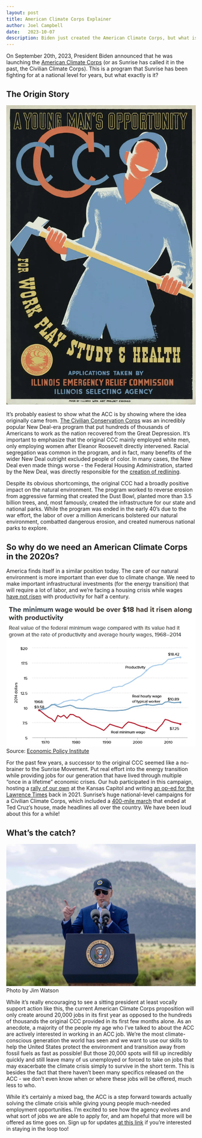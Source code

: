 ```yaml
---
layout: post
title: American Climate Corps Explainer
author: Joel Campbell
date:   2023-10-07
description: Biden just created the American Climate Corps, but what is it and what does it mean for our generation?
---
```


On September 20th, 2023, President Biden announced that he was launching the [American Climate Corps](https://www.whitehouse.gov/briefing-room/statements-releases/2023/09/20/fact-sheet-biden-harris-administration-launches-american-climate-corps-to-train-young-people-in-clean-energy-conservation-and-climate-resilience-skills-create-good-paying-jobs-and-tackle-the-clima/) (or as Sunrise has called it in the past, the Civilian Climate Corps). This is a program that Sunrise has been fighting for at a national level for years, but what exactly is it?

## The Origin Story

![Civilian Climate Corps Recruting Poster](/assets/img/Civilian-Conservation-Corps-jobs-poster-program-forests.webp)

It’s probably easiest to show what the ACC is by showing where the idea originally came from. [The Civilian Conservation Corps](https://www.britannica.com/topic/Civilian-Conservation-Corps) was an incredibly popular New Deal-era program that put hundreds of thousands of Americans to work as the nation recovered from the Great Depression. It’s important to emphasize that the original CCC mainly employed white men, only employing women after Eleanor Roosevelt directly intervened. Racial segregation was common in the program, and in fact, many benefits of the wider New Deal outright excluded people of color. In many cases, the New Deal even made things worse - the Federal Housing Administration, started by the New Deal, was directly responsible for the [creation of redlining](https://www.npr.org/2017/05/03/526655831/a-forgotten-history-of-how-the-u-s-government-segregated-america).

Despite its obvious shortcomings, the original CCC had a broadly positive impact on the natural environment. The program worked to reverse erosion from aggressive farming that created the Dust Bowl, planted more than 3.5 billion trees, and, most famously, created the infrastructure for our state and national parks. While the program was ended in the early 40’s due to the war effort, the labor of over a million Americans bolstered our natural environment, combatted dangerous erosion, and created numerous national parks to explore.

## So why do we need an American Climate Corps in the 2020s?

America finds itself in a similar position today. The care of our natural environment is more important than ever due to climate change. We need to make important infrastructural investments (for the energy transition) that will require a lot of labor, and we’re facing a housing crisis while wages [have not risen](https://www.epi.org/publication/charting-wage-stagnation/) with productivity for half a century.

![Graph showing difference in wages and productivity](/assets/img/min_wage_and_productivity.jpg)
Source: [Economic Policy Institute](https://www.epi.org/publication/charting-wage-stagnation/)

For the past few years, a successor to the original CCC seemed like a no-brainer to the Sunrise Movement. Put real effort into the energy transition while providing jobs for our generation that have lived through multiple “once in a lifetime” economic crises. Our hub participated in this campaign, hosting a [rally of our own](https://www.instagram.com/p/CRoyxs9KUZJ/?utm_source=ig_web_copy_link&igshid=MzRlODBiNWFlZA==) at the Kansas Capitol and writing [an op-ed for the Lawrence Times](https://lawrencekstimes.com/2021/07/17/sunrise-movement-oped/) back in 2021. Sunrise’s huge national-level campaigns for a Civilian Climate Corps, which included a [400-mile march](https://www.commondreams.org/news/2021/06/21/sunrise-ends-400-mile-climate-march-arrests-ted-cruzs-house) that ended at Ted Cruz’s house, made headlines all over the country. We have been loud about this for a while!

## What’s the catch?

![Joe Biden Announcing the American Climate Corps](/assets/img/biden-acc.webp)
Photo by Jim Watson

While it’s really encouraging to see a sitting president at least vocally support action like this, the current American Climate Corps proposition will only create around 20,000 jobs in its first year as opposed to the hundreds of thousands the original CCC provided in its first few months alone. As an anecdote, a majority of the people my age who I’ve talked to about the ACC are actively interested in working in an ACC job. We’re the most climate-conscious generation the world has seen and we want to use our skills to help the United States protect the environment and transition away from fossil fuels as fast as possible! But those 20,000 spots will fill up incredibly quickly and still leave many of us unemployed or forced to take on jobs that may exacerbate the climate crisis simply to survive in the short term. This is besides the fact that there haven’t been many specifics released on the ACC - we don’t even know when or where these jobs will be offered, much less to who.

While it’s certainly a mixed bag, the ACC is a step forward towards actually solving the climate crisis while giving young people much-needed employment opportunities. I’m excited to see how the agency evolves and what sort of jobs we are able to apply for, and am hopeful that more will be offered as time goes on. Sign up for updates [at this link](https://www.whitehouse.gov/climatecorps/) if you’re interested in staying in the loop too!
